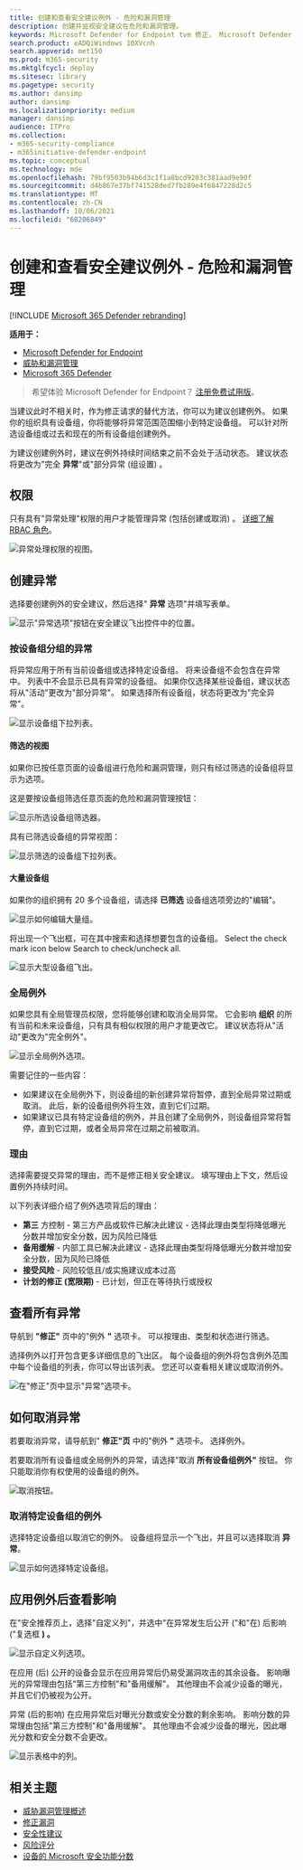 ```yaml
---
title: 创建和查看安全建议例外 - 危险和漏洞管理
description: 创建并监视安全建议在危险和漏洞管理。
keywords: Microsoft Defender for Endpoint tvm 修正， Microsoft Defender for Endpoint tvm， 危险和漏洞管理， 威胁 & 漏洞管理， 威胁 & 漏洞管理 修正， tvm 修正 intune， tvm 修正 sccm
search.product: eADQiWindows 10XVcnh
search.appverid: met150
ms.prod: m365-security
ms.mktglfcycl: deploy
ms.sitesec: library
ms.pagetype: security
ms.author: dansimp
author: dansimp
ms.localizationpriority: medium
manager: dansimp
audience: ITPro
ms.collection:
- m365-security-compliance
- m365initiative-defender-endpoint
ms.topic: conceptual
ms.technology: mde
ms.openlocfilehash: 79bf9503b94b6d3c1f1a8bcd9203c381aad9e90f
ms.sourcegitcommit: d4b867e37bf741528ded7fb289e4f6847228d2c5
ms.translationtype: MT
ms.contentlocale: zh-CN
ms.lasthandoff: 10/06/2021
ms.locfileid: "60206849"
---
```

# <a name="create-and-view-exceptions-for-security-recommendations---threat-and-vulnerability-management"></a>创建和查看安全建议例外 - 危险和漏洞管理

[!INCLUDE [Microsoft 365 Defender rebranding](../../includes/microsoft-defender.md)]

**适用于：**

- [Microsoft Defender for Endpoint](https://go.microsoft.com/fwlink/?linkid=2154037)
- [威胁和漏洞管理](next-gen-threat-and-vuln-mgt.md)
- [Microsoft 365 Defender](https://go.microsoft.com/fwlink/?linkid=2118804)

> 希望体验 Microsoft Defender for Endpoint？ [注册免费试用版](https://signup.microsoft.com/create-account/signup?products=7f379fee-c4f9-4278-b0a1-e4c8c2fcdf7e&ru=https://aka.ms/MDEp2OpenTrial?ocid=docs-wdatp-portaloverview-abovefoldlink)。

当建议此时不相关时，作为修正请求的替代方法，你可以为建议创建例外。 如果你的组织具有设备组，你将能够将异常范围范围缩小到特定设备组。 可以针对所选设备组或过去和现在的所有设备组创建例外。

为建议创建例外时，建议在例外持续时间结束之前不会处于活动状态。 建议状态将更改为"完全 **异常**"或"部分异常 (组设置) 。

## <a name="permissions"></a>权限

只有具有"异常处理"权限的用户才能管理异常 (包括创建或取消) 。 [详细了解 RBAC 角色](user-roles.md)。

![异常处理权限的视图。](images/tvm-exception-permissions.png)

## <a name="create-an-exception"></a>创建异常

选择要创建例外的安全建议，然后选择" **异常** 选项"并填写表单。

![显示"异常选项"按钮在安全建议飞出控件中的位置。](images/tvm-exception-options.png)

### <a name="exception-by-device-group"></a>按设备组分组的异常

将异常应用于所有当前设备组或选择特定设备组。 将来设备组不会包含在异常中。 列表中不会显示已具有异常的设备组。 如果你仅选择某些设备组，建议状态将从"活动"更改为"部分异常"。 如果选择所有设备组，状态将更改为"完全异常"。

![显示设备组下拉列表。](images/tvm-exception-device-group-500.png)

#### <a name="filtered-views"></a>筛选的视图

如果你已按任意页面的设备组进行危险和漏洞管理，则只有经过筛选的设备组将显示为选项。

这是要按设备组筛选任意页面的危险和漏洞管理按钮：

![显示所选设备组筛选器。](images/tvm-selected-device-groups.png)

具有已筛选设备组的异常视图：

![显示筛选的设备组下拉列表。](images/tvm-exception-device-filter500.png)

#### <a name="large-number-of-device-groups"></a>大量设备组

如果你的组织拥有 20 多个设备组，请选择 **已筛选** 设备组选项旁边的"编辑"。

![显示如何编辑大量组。](images/tvm-exception-edit-groups.png)

将出现一个飞出框，可在其中搜索和选择想要包含的设备组。 Select the check mark icon below Search to check/uncheck all.

![显示大型设备组飞出。](images/tvm-exception-device-group-flyout-400.png)

### <a name="global-exceptions"></a>全局例外

如果您具有全局管理员权限，您将能够创建和取消全局异常。 它会影响 **组织** 的所有当前和未来设备组，只有具有相似权限的用户才能更改它。 建议状态将从"活动"更改为"完全例外"。

![显示全局例外选项。](images/tvm-exception-global.png)

需要记住的一些内容：

- 如果建议在全局例外下，则设备组的新创建异常将暂停，直到全局异常过期或取消。 此后，新的设备组例外将生效，直到它们过期。
- 如果建议已具有特定设备组的例外，并且创建了全局例外，则设备组异常将暂停，直到它过期，或者全局异常在过期之前被取消。

### <a name="justification"></a>理由

选择需要提交异常的理由，而不是修正相关安全建议。 填写理由上下文，然后设置例外持续时间。

以下列表详细介绍了例外选项背后的理由：

- **第三** 方控制 - 第三方产品或软件已解决此建议 - 选择此理由类型将降低曝光分数并增加安全分数，因为风险已降低
- **备用缓解** - 内部工具已解决此建议 - 选择此理由类型将降低曝光分数并增加安全分数，因为风险已降低
- **接受风险** - 风险较低且/或实施建议成本过高
- **计划的修正 (宽限期)** - 已计划，但正在等待执行或授权

## <a name="view-all-exceptions"></a>查看所有异常

导航到 **"修正"** 页中的"例外 **"** 选项卡。 可以按理由、类型和状态进行筛选。

 选择例外以打开包含更多详细信息的飞出区。 每个设备组的例外将包含例外范围中每个设备组的列表，你可以导出该列表。 您还可以查看相关建议或取消例外。

![在"修正"页中显示"异常"选项卡。](images/tvm-exception-view.png)

## <a name="how-to-cancel-an-exception"></a>如何取消异常

若要取消异常，请导航到" **修正"页** 中的"例外 **"** 选项卡。 选择例外。

若要取消所有设备组或全局例外的异常，请选择"取消 **所有设备组例外"** 按钮。 你只能取消你有权使用的设备组的例外。

![取消按钮。](images/tvm-exception-cancel.png)

### <a name="cancel-the-exception-for-a-specific-device-group"></a>取消特定设备组的例外

选择特定设备组以取消它的例外。 设备组将显示一个飞出，并且可以选择取消 **异常**。

![显示如何选择特定设备组。](images/tvm-exception-device-group-hover.png)

## <a name="view-impact-after-exceptions-are-applied"></a>应用例外后查看影响

在"安全推荐页上，选择"自定义列"，并选中"在异常发生后公开 ("和"在) 后影响 ("复选框 **) 。**

![显示自定义列选项。](images/tvm-after-exceptions.png)

在应用 (后) 公开的设备会显示在应用异常后仍易受漏洞攻击的其余设备。 影响曝光的异常理由包括"第三方控制"和"备用缓解"。 其他理由不会减少设备的曝光，并且它们仍被视为公开。

异常 (后的影响) 在应用异常后对曝光分数或安全分数的剩余影响。 影响分数的异常理由包括"第三方控制"和"备用缓解"。 其他理由不会减少设备的曝光，因此曝光分数和安全分数不会更改。

![显示表格中的列。](images/tvm-after-exceptions-table.png)

## <a name="related-topics"></a>相关主题

- [威胁漏洞管理概述](next-gen-threat-and-vuln-mgt.md)
- [修正漏洞](tvm-remediation.md)
- [安全性建议](tvm-security-recommendation.md)
- [风险评分](tvm-exposure-score.md)
- [设备的 Microsoft 安全功能分数](tvm-microsoft-secure-score-devices.md)
